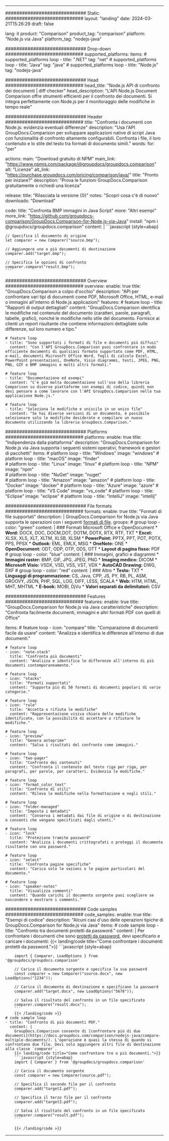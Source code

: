 
---
############################# Static ############################
layout: "landing"
date: 2024-03-21T15:26:29
draft: false

lang: it
product: "Comparison"
product_tag: "comparison"
platform: "Node.js via Java"
platform_tag: "nodejs-java"

############################# Drop-down ############################
supported_platforms:
  items:
    # supported_platforms loop
    - title: ".NET"
      tag: "net"
    # supported_platforms loop
    - title: "Java"
      tag: "java"
    # supported_platforms loop
    - title: "Node.js"
      tag: "nodejs-java"

############################# Head ############################
head_title: "Node.js API di confronto dei documenti | diff checker"
head_description: "L'API Node.js Document Comparison offre strumenti efficienti per il confronto dei documenti. Si integra perfettamente con Node.js per il monitoraggio delle modifiche in tempo reale"

############################# Header ############################
title: "Confronta i documenti con Node.js: evidenzia eventuali differenze"
description: "Usa l'API GroupDocs.Comparison per sviluppare applicazioni native di script Java con funzionalità di confronto altamente configurabili. Confronta i file, il loro contenuto e lo stile del testo tra formati di documento simili."
words:
  for: "per"

actions:
  main: "Download gratuito di NPM"
  main_link: "https://www.npmjs.com/package/@groupdocs/groupdocs.comparison"
  alt: "Licenze"
  alt_link: "https://purchase.groupdocs.com/pricing/comparison/java/"
  title: "Pronto per iniziare?"
  description: "Prova le funzioni GroupDocs.Comparison gratuitamente o richiedi una licenza"

release:
  title: "Rilasciata la versione {0}"
  notes: "Scopri cosa c'è di nuovo"
  downloads: "Download"

code:
  title: "Confronta BMP immagini in Java Script"
  more: "Altri esempi"
  more_link: "https://github.com/groupdocs-comparison/GroupDocs.Comparison-for-Node.js-via-Java"
  install: "npm i @groupdocs/groupdocs.comparison"
  content: |
    ```javascript {style=abap}

    // Specifica il documento di origine
    let comparer = new Comparer("source.bmp");

    // Aggiungere uno o più documenti di destinazione
    comparer.add("target.bmp");

    // Specifica le opzioni di confronto
    comparer.compare("result.bmp"); 
    ```

############################# Overview ############################
overview:
  enable: true
  title: "GroupDocs.Comparison a colpo d'occhio"
  description: "API per confrontare vari tipi di documenti come PDF, Microsoft Office, HTML, e-mail o immagini all'interno di Node.js applicazioni"
  features:
    # feature loop
    - title: "Rapporti di output dettagliati"
      content: "GroupDocs.Comparison identifica le modifiche nel contenuto del documento (caratteri, parole, paragrafi, tabelle, grafici), nonché le modifiche nello stile del documento. Fornisce ai clienti un report risultante che contiene informazioni dettagliate sulle differenze, sul loro numero e tipo."

    # feature loop
    - title: "Sono supportati i formati di file e documenti più diffusi"
      content: "Con l'API GroupDocs.Comparison puoi confrontare in modo efficiente documenti di qualsiasi formato supportato come PDF, HTML, e-mail, documenti Microsoft Office Word, fogli di calcolo Excel, PowerPoint presentazioni, OneNote, Visio diagrammi, testi, JPEG, PNG, PNG, GIF e BMP immagini e molti altri formati."

    # feature loop
    - title: "Documentazione ed esempi"
      content: "C'è già molta documentazione sull'uso della libreria Comparison su diverse piattaforme con esempi di codice, quindi non devi pensare a come lavorare con l'API GroupDocs.Comparison nella tua applicazione Node.js."

    # feature loop
    - title: "Seleziona le modifiche e uniscile in un unico file"
      content: "Se hai diverse versioni di un documento, è possibile selezionare solo le modifiche desiderate e compilare un nuovo documento utilizzando la libreria GroupDocs.Comparison."

############################# Platforms ############################
platforms:
  enable: true
  title: "Indipendenza dalla piattaforma"
  description: "GroupDocs.Comparison for Node.js via Java supporta i seguenti sistemi operativi, framework e gestori di pacchetti"
  items:
    # platform loop
    - title: "Windows"
      image: "windows"
    # platform loop
    - title: "macOS"
      image: "finder"      
    # platform loop
    - title: "Linux"
      image: "linux"
    # platform loop
    - title: "NPM"
      image: "npm"  
    # platform loop
    - title: "NuGet"
      image: "nuget"      
    # platform loop
    - title: "Amazon"
      image: "amazon"
    # platform loop
    - title: "Docker"
      image: "docker"
    # platform loop
    - title: "Azure"
      image: "azure"
    # platform loop
    - title: "VS Code"
      image: "vs_code"
    # platform loop
    - title: "Eclipse"
      image: "eclipse"
    # platform loop
    - title: "IntelliJ"
      image: "intellij"

############################# File formats ############################
formats:
  enable: true
  title: "Formati di file supportati"
  description: |
    GroupDocs.Comparison for Node.js via Java supporta le operazioni con i seguenti [formati di file](https://docs.groupdocs.com/comparison/nodejs-java/supported-document-formats/).
  groups:
    # group loop
    - color: "green"
      content: |
        ### Formati Microsoft Office e OpenDocument
        * **Word:** DOCX, DOC, DOCM,DOT, DOTM, DOTX, RTX, RTF, TXT
        * **Excel:** XLSX, XLS, XLT, XLTM, XLSB, XLSM
        * **PowerPoint:** PPTX, PPT, POT, POTX, PPS, PPSX
        * **Outlook:** EML, EMLX, MSG
        * **OneNote:** ONE
        * **OpenDocument:** ODT, ODP, OTP, ODS, OTT
        * **Layout di pagina fisso:** PDF        
    # group loop
    - color: "blue"
      content: |
        ### Immagini, grafici e diagrammi
        * **Immagini raster:** BMP, GIF, JPG, JPEG, PNG
        * **Imaging medico:** DICOM
        * **Microsoft Visio:** VSDX, VSD, VSS, VST, VDX
        * **AutoCAD Drawing:** DWG, DXF
      # group loop
    - color: "red"
      content: |
        ### Altro
        * **Testo:** TXT
        * **Linguaggi di programmazione:** CS, Java, CPP, JS, PY, RB, PL, ASM, GROOVY, JSON, PHP, SQL, LOG, DIFF, LESS, SCALA
        * **Web:** HTM, HTML, MHT, MHTML
        * **E-book:** MOBI, DjVu
        * **Valori separati da delimitatori:** CSV

############################# Features ############################
features:
  enable: true
  title: "GroupDocs.Comparison for Node.js via Java caratteristiche"
  description: "Confronta facilmente documenti, immagini e altri formati PDF con quelli di Office"

  items:
    # feature loop
    - icon: "compare"
      title: "Comparazione di documenti facile da usare"
      content: "Analizza e identifica le differenze all'interno di due documenti."

    # feature loop
    - icon: "note-stack"
      title: "Confronta più documenti"
      content: "Analizza e identifica le differenze all'interno di più documenti contemporaneamente."

    # feature loop
    - icon: "stacks"
      title: "Formati supportati"
      content: "Supporta più di 50 formati di documenti popolari di varie categorie."

    # feature loop
    - icon: "rule"
      title: "Accetta o rifiuta le modifiche"
      content: "Rappresentazione visiva chiara delle modifiche identificate, con la possibilità di accettare o rifiutare le modifiche."

    # feature loop
    - icon: "preview"
      title: "Genera anteprime"
      content: "Salva i risultati del confronto come immagini."

    # feature loop
    - icon: "two-pager"
      title: "Confronto dei contenuti"
      content: "Confronta il contenuto del testo riga per riga, per paragrafi, per parole, per caratteri. Evidenzia le modifiche."

    # feature loop
    - icon: "format_color_text"
      title: "Confronto di stili"
      content: "Rileva le modifiche nella formattazione e negli stili."

    # feature loop
    - icon: "folder-managed"
      title: "Imposta i metadati"
      content: "Conserva i metadati dai file di origine o di destinazione o consenti che vengano specificati dagli utenti."

    # feature loop
    - icon: "lock"
      title: "Protezione tramite password"
      content: "Analizza i documenti crittografati o proteggi il documento risultante con una password."

    # feature loop
    - icon: "select"
      title: "Confronta pagine specifiche"
      content: "Carica solo le sezioni o le pagine particolari del documento."

    # feature loop
    - icon: "speaker-notes"
      title: "Visualizza commenti"
      content: "Quando carichi il documento sorgente puoi scegliere se nascondere o mostrare i commenti."

############################# Code samples ############################
code_samples:
  enable: true
  title: "Esempi di codice"
  description: "Alcuni casi d'uso delle operazioni tipiche di GroupDocs.Comparison for Node.js via Java"
  items:
    # code sample loop
    - title: "Confronto tra documenti protetti da password."
      content: |
        Per confrontare i documenti che sono [protetti da password](https://docs.groupdocs.com/comparison/nodejs-java/load-password-protected-documents/), devi specificarlo e caricare i documenti:
        {{< landing/code title="Come confrontare i documenti protetti da password.">}}
        ```javascript {style=abap}

        import { Comparer, LoadOptions } from '@groupdocs/groupdocs.comparison'

        // Carica il documento sorgente e specifica la sua password
        const comparer = new Comparer("source.docx", new LoadOptions("1234"));

        // Carica il documento di destinazione e specificane la password
        comparer.add("target.docx", new LoadOptions("5678"));

        // Salva il risultato del confronto in un file specificato
        comparer.compare("result.docx");
        ```
        {{< /landing/code >}}
    # code sample loop
    - title: "Confronto di più documenti PDF."
      content: |
        GroupDocs.Comparison consente di [confrontare più di due documenti](https://docs.groupdocs.com/comparison/nodejs-java/compare-multiple-documents/). L'operazione è quasi la stessa di quando si confrontano due file. Devi solo aggiungere altri file di destinazione alla classe `comparer`.
        {{< landing/code title="Come confrontare tre o più documenti.">}}
        ```javascript {style=abap}
        import { Comparer } from '@groupdocs/groupdocs.comparison'

        // Carica il documento sorgente
        const comparer = new Comparer(source.pdf");

        // Specifica il secondo file per il confronto
        comparer.add("target2.pdf");

        // Specifica il terzo file per il confronto
        comparer.add("target3.pdf");

        // Salva il risultato del confronto in un file specificato
        comparer.compare("result.pdf");
        ```

        {{< /landing/code >}}

---